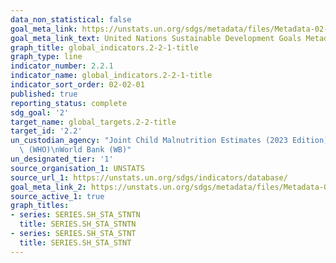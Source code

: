 ```yaml
---
data_non_statistical: false
goal_meta_link: https://unstats.un.org/sdgs/metadata/files/Metadata-02-02-01.pdf
goal_meta_link_text: United Nations Sustainable Development Goals Metadata (pdf 232kB)
graph_title: global_indicators.2-2-1-title
graph_type: line
indicator_number: 2.2.1
indicator_name: global_indicators.2-2-1-title
indicator_sort_order: 02-02-01
published: true
reporting_status: complete
sdg_goal: '2'
target_name: global_targets.2-2-title
target_id: '2.2'
un_custodian_agency: "Joint Child Malnutrition Estimates (2023 Edition)\ United Nations Children's Fund (UNICEF) World Health Organization\
  \ (WHO)\nWorld Bank (WB)"
un_designated_tier: '1'
source_organisation_1: UNSTATS
source_url_1: https://unstats.un.org/sdgs/indicators/database/
goal_meta_link_2: https://unstats.un.org/sdgs/metadata/files/Metadata-02-02-02b.pdf
source_active_1: true
graph_titles:
- series: SERIES.SH_STA_STNTN
  title: SERIES.SH_STA_STNTN
- series: SERIES.SH_STA_STNT
  title: SERIES.SH_STA_STNT
---
```

